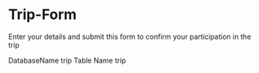 # Trip-Form

Enter your details and submit this form to confirm your participation in the trip




DatabaseName trip
Table Name trip
